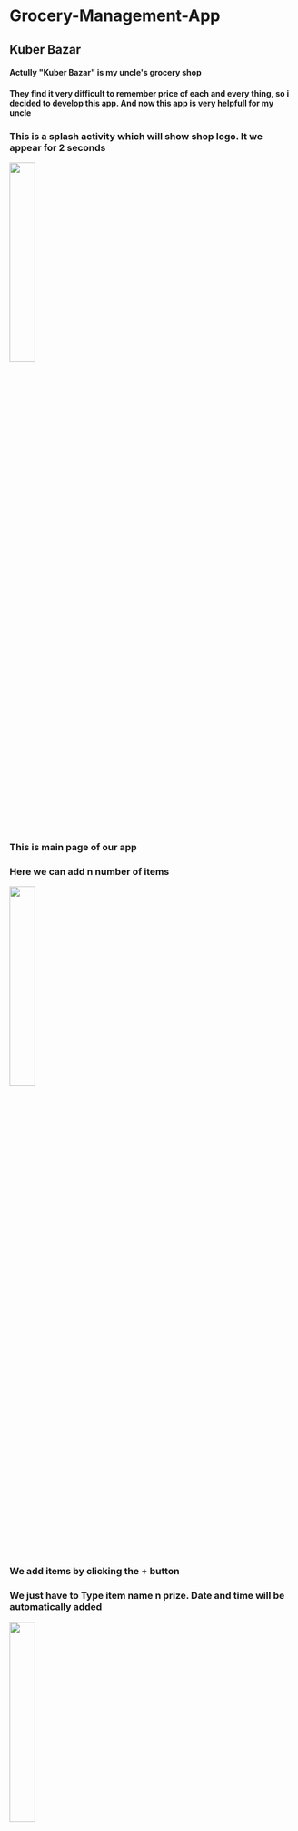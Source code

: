 # Grocery-Management-App

## Kuber Bazar

#### Actully "Kuber Bazar" is my uncle's grocery shop
#### They find it very difficult to remember price of each and every thing, so i decided to develop this app. And now this app is very helpfull for my uncle  


### This is a splash activity which will show shop logo. It we appear for 2 seconds  
<img src="https://user-images.githubusercontent.com/86561203/126787376-b3059c33-6ef6-487e-92e6-b6a758536829.png" width="30%" height="30%" />


### This is main page of our app
### Here we can add n number of items
<img src="https://user-images.githubusercontent.com/86561203/126787388-0117a716-f58b-44b0-9f98-bbf9a2c295ac.png" width="30%" height="30%" />


### We add items by clicking the + button
### We just have to Type item name n prize. Date and time will be automatically added
<img src="https://user-images.githubusercontent.com/86561203/126787424-4cd0cae7-8590-4453-af28-ca8f335cb08f.png" width="30%" height="30%" />


### We can also update any existing items here. Date and time will be automatically updated to current data and time
<img src="https://user-images.githubusercontent.com/86561203/126787445-98b02acc-47ff-4a82-adad-3ec3ad18ee22.png" width="30%" height="30%" />


### We can also search any items here
<img src="https://user-images.githubusercontent.com/86561203/126787459-49405007-7510-48a7-b3b5-d1b6fc555fb3.png" width="30%" height="30%" />
